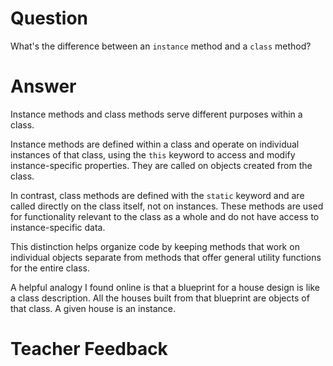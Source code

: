# Question
What's the difference between an `instance` method and a `class` method?

# Answer
Instance methods and class methods serve different purposes within a class. 

Instance methods are defined within a class and operate on individual instances of that class, using the `this` keyword to access and modify instance-specific properties. They are called on objects created from the class. 

In contrast, class methods are defined with the `static` keyword and are called directly on the class itself, not on instances. These methods are used for functionality relevant to the class as a whole and do not have access to instance-specific data. 


This distinction helps organize code by keeping methods that work on individual objects separate from methods that offer general utility functions for the entire class.

A helpful analogy I found online is that a blueprint for a house design is like a class description. All the houses built from that blueprint are objects of that class. A given house is an instance.

# Teacher Feedback